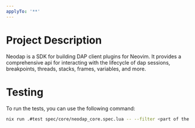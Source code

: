 ```yaml
---
applyTo: '**'
---
```


# Project Description

Neodap is a SDK for building DAP client plugins for Neovim.
It provides a comprehensive api for interacting with the lifecycle of dap sessions, breakpoints, threads, stacks, frames, variables, and more.

# Testing

To run the tests, you can use the following command:

```bash
nix run .#test spec/core/neodap_core.spec.lua -- --filter <part of the test name>
```
